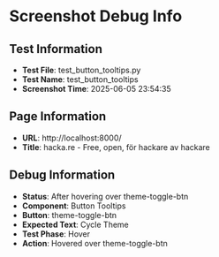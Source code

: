 # Screenshot Debug Info

## Test Information

- **Test File**: test_button_tooltips.py
- **Test Name**: test_button_tooltips
- **Screenshot Time**: 2025-06-05 23:54:35

## Page Information

- **URL**: http://localhost:8000/
- **Title**: hacka.re - Free, open, för hackare av hackare

## Debug Information

- **Status**: After hovering over theme-toggle-btn
- **Component**: Button Tooltips
- **Button**: theme-toggle-btn
- **Expected Text**: Cycle Theme
- **Test Phase**: Hover
- **Action**: Hovered over theme-toggle-btn

